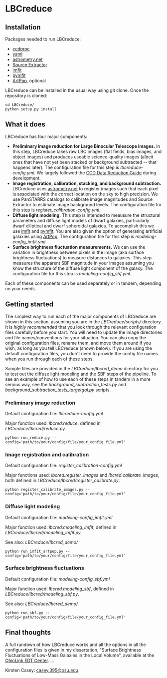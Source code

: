 # LBCreduce

## Installation
Packages needed to run LBCreduce:
- [ccdproc](https://ccdproc.readthedocs.io/en/latest/install.html)
- [yaml](https://yaml.org)
- [astrometry.net](http://astrometry.net/use.html)
- [Source Extractor](https://www.astromatic.net/software/sextractor/)
- [imfit](https://www.mpe.mpg.de/~erwin/code/imfit/index.html)
- [pymfit](https://github.com/johnnygreco/pymfit/tree/master)
- [ArtPop](https://artpop.readthedocs.io/en/latest/), optional

LBCreduce can be installed in the usual way using git clone. Once the repository is cloned:
```
cd LBCreduce/
python setup.py install
```

## What it does
LBCreduce has four major components: 
- **Preliminary image reduction for Large Binocular Telescope images.** In this step, LBCreduce takes raw LBC images (flat fields, bias images, and object images) and produces useable science-quality images (albeit ones that have not yet been stacked or background subtracted -- that happens later). The configuration file for this step is *lbcreduce-config.yml*. We largely followed the [CCD Data Reduction Guide](https://mwcraig.github.io/ccd-as-book/00-00-Preface.html) during development.
- **Image registration, calibration, stacking, and background subtraction.** LBCreduce uses [astrometry.net](http://astrometry.net/use.html) to register images such that each pixel is associated with the correct location on the sky to high precision. We use PanSTARRS catalogs to calibrate image magnitudes and Source Extractor to estimate image background levels. The configuration file for this step is *register_calibration-config.yml*.
- **Diffuse light modeling.** This step is intended to meausure the structural parameters and diffuse light models of dwarf galaxies, particularly dwarf elliptical and dwarf spheroidal galaxies. To accomplish this we use [imfit](https://www.mpe.mpg.de/~erwin/code/imfit/index.html) and [pymfit](https://github.com/johnnygreco/pymfit/tree/master). You are also given the option of generating artificial galaxies using [ArtPop](https://artpop.readthedocs.io/en/latest/). The configuration file for this step is *modeling-config_imfit.yml*.
- **Surface brightness fluctuation measurements.** We can use the variation in brightness between pixels in the image (aka surface brightness fluctuations) to measure distances to galaxies. This step measures the apparent SBF magnitude in your images assuming you know the structure of the diffuse light component of the galaxy. The configuration file for this step is *modeling-config_sbf.yml*. 
    
Each of these components can be used separately or in tandem, depending on your needs. 

## Getting started
The simplest way to run each of the major components of LBCreduce are shown in this section, assuming you are in the *LBCreduce/scripts/* directory. It is *highly recommended* that you look through the relevant configuration files carefully before you start. You will need to update the image directories and file names/conventions for your situation. You can also copy the original configuration files, rename them, and move them around if you wish, as long as you tell LBCreduce (shown below). If you are using the default configuration files, you don't need to provide the config file names when you run through each of these steps. 

Sample files are provided in the *LBCreduce/lbcred_demo* directory for you to test out the diffuse light modeling and the SBF steps of the pipeline. To see an example of how to use each of these steps in tandem in a more serious way, see the *background_subtraction_tests.py* and *background_subtraction_tests_targetgal.py* scripts. 

### Preliminary image reduction
Default configuration file: *lbcreduce-config.yml*

Major function used: *lbcred.reduce*, defined in *LBCreduce/lbcred/reduce.py*.
```
python run_reduce.py --config='path/to/your/config/file/your_config_file.yml'
```
### Image registration and calibration
Default configuration file: *register_calibration-config.yml*

Major functions used: *lbcred.register_images* and *lbcred.calibrate_images*, both defined in *LBCreduce/lbcred/register_calibrate.py*.
```
python register_calibrate_images.py --config='path/to/your/config/file/your_config_file.yml'
```
### Diffuse light modeling
Default configuration file: *modeling-config_imfit.yml*

Major function used: *lbcred.modeling_imfit*, defined in *LBCreduce/lbcred/modeling_imfit.py*.

See also: *LBCreduce/lbcred_demo/*
```
python run_imfit_artpop.py --config='path/to/your/config/file/your_config_file.yml'
```
### Surface brightness fluctuations
Default configuration file: *modeling-config_sbf.yml*

Major function used: *lbcred.modeling_sbf*, defined in *LBCreduce/lbcred/modeling_sbf.py*.

See also: *LBCreduce/lbcred_demo/*
```
python run_sbf.py --config='path/to/your/config/file/your_config_file.yml'
```

## Final thoughts
A full rundown of how LBCreduce works and all the options in all the configuration files is given in my dissertation, "Surface Brightness Fluctuations of Low-Mass Galaxies in the Local Volume", available at the [OhioLink EDT Center](https://etd.ohiolink.edu). 
...

Kirsten Casey: casey.395@osu.edu
